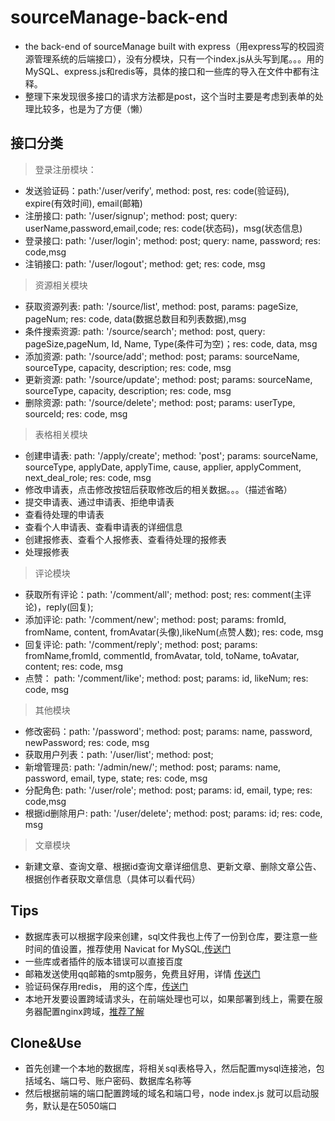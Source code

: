 # sourceManage-back-end
* the back-end of sourceManage built with express（用express写的校园资源管理系统的后端接口），没有分模块，只有一个index.js从头写到尾。。。用的MySQL、express.js和redis等，具体的接口和一些库的导入在文件中都有注释。
* 整理下来发现很多接口的请求方法都是post，这个当时主要是考虑到表单的处理比较多，也是为了方便（懒）
## 接口分类
> 登录注册模块：
* 发送验证码：path:'/user/verify', method: post, res: code(验证码), expire(有效时间), email(邮箱)
* 注册接口: path: '/user/signup'; method: post; query: userName,password,email,code; res: code(状态码)，msg(状态信息)
* 登录接口: path: '/user/login'; method: post; query: name, password; res: code,msg
* 注销接口: path: '/user/logout'; method: get; res: code, msg

> 资源相关模块
* 获取资源列表: path: '/source/list', method: post, params: pageSize, pageNum; res: code, data(数据总数目和列表数据),msg
* 条件搜索资源: path: '/source/search'; method: post, query: pageSize,pageNum, Id, Name, Type(条件可为空)；res: code, data, msg
* 添加资源: path: '/source/add'; method: post; params: sourceName, sourceType, capacity, description; res: code, msg
* 更新资源: path: '/source/update'; method: post; params: sourceName, sourceType, capacity, description; res: code, msg
* 删除资源: path: '/source/delete'; method: post; params: userType, sourceId; res: code, msg

> 表格相关模块
* 创建申请表: path: '/apply/create'; method: 'post'; params: sourceName, sourceType, applyDate, applyTime, cause, applier, applyComment, next_deal_role; res: code, msg
* 修改申请表，点击修改按钮后获取修改后的相关数据。。。（描述省略）
* 提交申请表、通过申请表、拒绝申请表
* 查看待处理的申请表
* 查看个人申请表、查看申请表的详细信息
* 创建报修表、查看个人报修表、查看待处理的报修表
* 处理报修表

> 评论模块
* 获取所有评论：path: '/comment/all'; method: post; res: comment(主评论)，reply(回复); 
* 添加评论: path: '/comment/new'; method: post; params: fromId, fromName, content, fromAvatar(头像),likeNum(点赞人数); res: code, msg
* 回复评论: path: '/comment/reply'; method: post; params: fromName,fromId, commentId, fromAvatar, toId, toName, toAvatar, content; res: code, msg
* 点赞： path: '/comment/like'; method: post; params: id, likeNum;  res: code, msg

> 其他模块
* 修改密码：path: '/password'; method: post; params: name, password, newPassword; res: code, msg
* 获取用户列表：path: '/user/list'; method: post; 
* 新增管理员: path: '/admin/new/'; method: post; params: name, password, email, type, state; res: code, msg
* 分配角色: path: '/user/role'; method: post; params: id, email, type; res: code,msg
* 根据id删除用户: path: '/user/delete'; method: post; params: id; res: code, msg

> 文章模块
* 新建文章、查询文章、根据id查询文章详细信息、更新文章、删除文章公告、根据创作者获取文章信息（具体可以看代码）

## Tips
* 数据库表可以根据字段来创建，sql文件我也上传了一份到仓库，要注意一些时间的值设置，推荐使用 Navicat for MySQL,[传送门](https://www.navicat.com.cn/products/navicat-for-mysql)
* 一些库或者插件的版本错误可以直接百度
* 邮箱发送使用qq邮箱的smtp服务，免费且好用，详情 [传送门](https://service.mail.qq.com/cgi-bin/help?subtype=1&no=166&id=28)
* 验证码保存用redis， 用的这个库，[传送门](https://github.com/NodeRedis/node-redis)
* 本地开发要设置跨域请求头，在前端处理也可以，如果部署到线上，需要在服务器配置nginx跨域，[推荐了解](https://www.jianshu.com/p/734ef8e5a712)

## Clone&Use
* 首先创建一个本地的数据库，将相关sql表格导入，然后配置mysql连接池，包括域名、端口号、账户密码、数据库名称等
* 然后根据前端的端口配置跨域的域名和端口号，node index.js 就可以启动服务，默认是在5050端口




